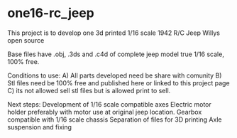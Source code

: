 # one16-rc_jeep
This project is to develop one 3d printed 1/16 scale 1942 R/C Jeep Willys open source

Base files have .obj, .3ds and .c4d of complete jeep model true 1/16 scale, 100% free.

Conditions to use:
A) All parts developed need be share with comunity
B) Stl files need be 100% free and published here or linked to this project page
C) its not allowed sell stl files but is allowed print to sell.

Next steps:
Development of 1/16 scale compatible axes
Electric motor holder preferably with motor use at original jeep location.
Gearbox compatible with 1/16 scale chassis
Separation of files for 3D printing
Axle suspension and fixing
